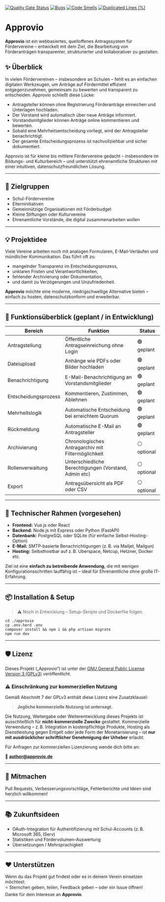 [![Quality Gate Status](https://sonarcloud.io/api/project_badges/measure?project=Approvio-Team_approvio&metric=alert_status)](https://sonarcloud.io/summary/new_code?id=Approvio-Team_approvio)
[![Bugs](https://sonarcloud.io/api/project_badges/measure?project=Approvio-Team_approvio&metric=bugs)](https://sonarcloud.io/summary/new_code?id=Approvio-Team_approvio)
[![Code Smells](https://sonarcloud.io/api/project_badges/measure?project=Approvio-Team_approvio&metric=code_smells)](https://sonarcloud.io/summary/new_code?id=Approvio-Team_approvio)
[![Duplicated Lines (%)](https://sonarcloud.io/api/project_badges/measure?project=Approvio-Team_approvio&metric=duplicated_lines_density)](https://sonarcloud.io/summary/new_code?id=Approvio-Team_approvio)

# Approvio

**Approvio** ist ein webbasiertes, quelloffenes Antragssystem für Fördervereine – entwickelt mit dem Ziel, die Bearbeitung von Förderanträgen transparenter, strukturierter und kollaborativer zu gestalten.

## ✨ Überblick

In vielen Fördervereinen – insbesondere an Schulen – fehlt es an einfachen digitalen Werkzeugen, um Anträge auf Fördermittel effizient entgegenzunehmen, gemeinsam zu bewerten und transparent zu entscheiden. Approvio schließt diese Lücke:

- Antragsteller können ohne Registrierung Förderanträge einreichen und Unterlagen hochladen.
- Der Vorstand wird automatisch über neue Anträge informiert.
- Vorstandsmitglieder können Anträge online kommentieren und bewerten.
- Sobald eine Mehrheitsentscheidung vorliegt, wird der Antragsteller benachrichtigt.
- Der gesamte Entscheidungsprozess ist nachvollziehbar und sicher dokumentiert.

Approvio ist für kleine bis mittlere Fördervereine gedacht – insbesondere im Bildungs- und Kulturbereich – und unterstützt ehrenamtliche Strukturen mit einer intuitiven, datenschutzfreundlichen Lösung.

---

## 🎯 Zielgruppen

- Schul-Fördervereine
- Elterninitiativen
- Gemeinnützige Organisationen mit Förderbudget
- Kleine Stiftungen oder Kulturvereine
- Ehrenamtliche Vorstände, die digital zusammenarbeiten wollen

---

## 💡 Projektidee

Viele Vereine arbeiten noch mit analogen Formularen, E-Mail-Verläufen und mündlicher Kommunikation. Das führt oft zu:

- mangelnder Transparenz im Entscheidungsprozess,
- unklaren Fristen und Verantwortlichkeiten,
- fehlender Archivierung oder Dokumentation,
- und damit zu Verzögerungen und Unzufriedenheit.

**Approvio** möchte eine moderne, niedrigschwellige Alternative bieten – einfach zu hosten, datenschutzkonform und erweiterbar.

---

## 🧩 Funktionsüberblick (geplant / in Entwicklung)

| Bereich              | Funktion                                              | Status     |
|----------------------|-------------------------------------------------------|------------|
| Antragstellung       | Öffentliche Antragseinreichung ohne Login             | 🟢 geplant |
| Dateiupload          | Anhänge wie PDFs oder Bilder hochladen                | 🟢 geplant |
| Benachrichtigung     | E-Mail-Benachrichtigung an Vorstandsmitglieder        | 🟢 geplant |
| Entscheidungsprozess | Kommentieren, Zustimmen, Ablehnen                     | 🟢 geplant |
| Mehrheitslogik       | Automatische Entscheidung bei erreichtem Quorum       | 🟢 geplant |
| Rückmeldung          | Automatische E-Mail an Antragsteller                  | 🟢 geplant |
| Archivierung         | Chronologisches Antragarchiv mit Filtermöglichkeit    | ⚪ optional |
| Rollenverwaltung     | Unterschiedliche Berechtigungen (Vorstand, Admin etc) | ⚪ optional |
| Export               | Antragsübersicht als PDF oder CSV                     | ⚪ optional |

---

## 🚀 Technischer Rahmen (vorgesehen)

- **Frontend:** Vue.js oder React
- **Backend:** Node.js mit Express oder Python (FastAPI)
- **Datenbank:** PostgreSQL oder SQLite (für einfache Selbst-Hosting-Option)
- **E-Mail:** SMTP-basierte Benachrichtigungen (z. B. via Mailjet, Mailgun)
- **Hosting:** Selbsthostbar auf z. B. Uberspace, Netcup, Hetzner, Docker etc.

Ziel ist eine **einfach zu betreibende Anwendung**, die mit wenigen Konfigurationsschritten lauffähig ist – ideal für Ehrenamtliche ohne große IT-Erfahrung.

---

## 📦 Installation & Setup

> ⚠️ Noch in Entwicklung – Setup-Skripte und Dockerfile folgen.

    cd ./approvio
    cp .env.herd .env
    composer install && npm i && php artisan migrate
    npm run dev

---

## 🛡️ Lizenz

Dieses Projekt („Approvio“) ist unter der [GNU General Public License Version 3 (GPLv3)](https://www.gnu.org/licenses/gpl-3.0.de.html) veröffentlicht.

### ⚠️ **Einschränkung zur kommerziellen Nutzung**

Gemäß Abschnitt 7 der GPLv3 enthält diese Lizenz eine Zusatzklausel:

> **Jegliche kommerzielle Nutzung ist untersagt.**

Die Nutzung, Weitergabe oder Weiterentwicklung dieses Projekts ist ausschließlich für **nicht-kommerzielle Zwecke** gestattet. Kommerzielle Verwendung – z. B. Integration in kostenpflichtige Produkte, Hosting als Dienstleistung gegen Entgelt oder jede Form der Monetarisierung – ist **nur mit ausdrücklicher schriftlicher Genehmigung der Urheber** erlaubt.

Für Anfragen zur kommerziellen Lizenzierung wende dich bitte an:

📧 **author@approvio.de**

---

## 👥 Mitmachen

Pull Requests, Verbesserungsvorschläge, Fehlerberichte und Ideen sind herzlich willkommen!

---

## 📚 Zukunftsideen

- OAuth-Integration für Authentifizierung mit Schul-Accounts (z. B. Microsoft 365, IServ)
- Statistiken und Fördervolumen-Auswertung
- Übersetzungen / Mehrsprachigkeit

---

## ❤️ Unterstützen

Wenn du das Projekt gut findest oder es in deinem Verein einsetzen möchtest:  
⭐️ Sternchen geben, teilen, Feedback geben – oder ein Issue öffnen!  
Danke für dein Interesse an **Approvio**.
